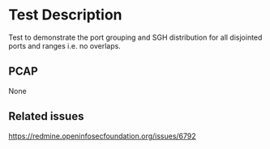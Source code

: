# Test Description

Test to demonstrate the port grouping and SGH distribution for all disjointed
ports and ranges i.e. no overlaps.

## PCAP

None

## Related issues

https://redmine.openinfosecfoundation.org/issues/6792
